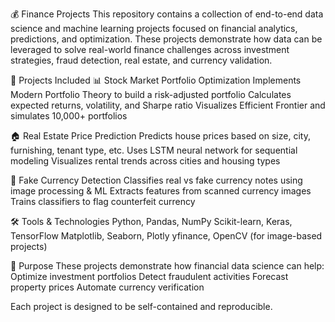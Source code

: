 💰 Finance Projects
This repository contains a collection of end-to-end data science and machine learning projects focused on financial analytics, predictions, and optimization. These projects demonstrate how data can be leveraged to solve real-world finance challenges across investment strategies, fraud detection, real estate, and currency validation.

📂 Projects Included
📊 Stock Market Portfolio Optimization
Implements Modern Portfolio Theory to build a risk-adjusted portfolio
Calculates expected returns, volatility, and Sharpe ratio
Visualizes Efficient Frontier and simulates 10,000+ portfolios

🏠 Real Estate Price Prediction
Predicts house prices based on size, city, furnishing, tenant type, etc.
Uses LSTM neural network for sequential modeling
Visualizes rental trends across cities and housing types

💸 Fake Currency Detection
Classifies real vs fake currency notes using image processing & ML
Extracts features from scanned currency images
Trains classifiers to flag counterfeit currency

🛠️ Tools & Technologies
Python, Pandas, NumPy
Scikit-learn, Keras, TensorFlow
Matplotlib, Seaborn, Plotly
yfinance, OpenCV (for image-based projects)

🎯 Purpose
These projects demonstrate how financial data science can help:
Optimize investment portfolios
Detect fraudulent activities
Forecast property prices
Automate currency verification

Each project is designed to be self-contained and reproducible.

